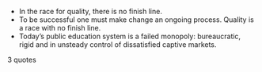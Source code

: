  - In the race for quality, there is no finish line.
 - To be successful one must make change an ongoing process. Quality is a race with no finish line.
 - Today’s public education system is a failed monopoly: bureaucratic, rigid and in unsteady control of dissatisfied captive markets.

3 quotes